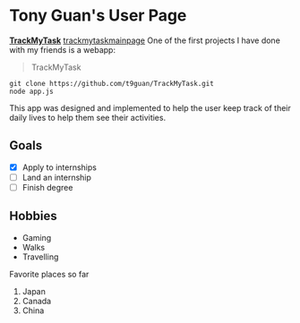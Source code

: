 # Tony Guan's User Page
**[TrackMyTask](https://a8-trackmytasks.herokuapp.com/)**
[trackmytaskmainpage](photos/TrackMyTask.png)
One of the first projects I have done with my friends is a webapp: 
> TrackMyTask
```
git clone https://github.com/t9guan/TrackMyTask.git
node app.js
```
This app was designed and implemented to help the user keep track of their daily lives to help them see their activities. 

## Goals
- [x] Apply to internships
- [ ] Land an internship
- [ ] Finish degree

## Hobbies
- Gaming
- Walks
- Travelling

Favorite places so far
  1. Japan
  2. Canada
  3. China